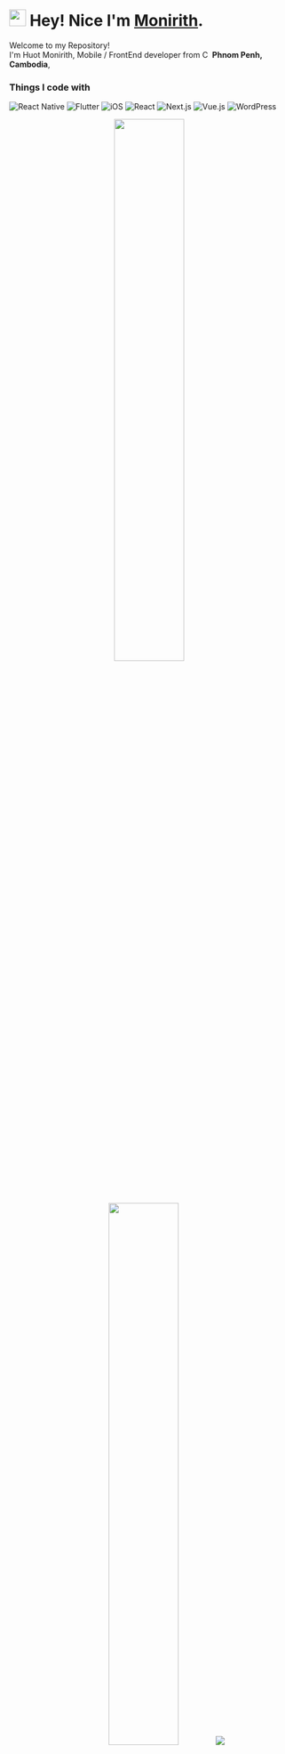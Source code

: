 <h1><img src="https://emojis.slackmojis.com/emojis/images/1531849430/4246/blob-sunglasses.gif?1531849430" width="30"/> Hey! Nice I'm <a href="https://huotmonirith.vercel.app/">Monirith</a>.</h1>

<p>Welcome to my Repository! </br> I'm Huot Monirith, Mobile / FrontEnd developer from <img
  src="https://flagcdn.com/16x12/kh.png" srcset="https://flagcdn.com/32x24/kh.png 2x, https://flagcdn.com/48x36/kh.png 3x"height="14"
  alt="Cambodia"> <b>Phnom Penh, Cambodia</b>, 
<h3>Things I code with</h3>
<p>

<p>
  <img alt="React Native" src="https://img.shields.io/badge/-React%20Native-61DAFB?style=flat-square&logo=react&logoColor=white" />
  <img alt="Flutter" src="https://img.shields.io/badge/-Flutter-02569B?style=flat-square&logo=flutter&logoColor=white" />
  <img alt="iOS" src="https://img.shields.io/badge/-iOS-000000?style=flat-square&logo=apple&logoColor=white" />
  <img alt="React" src="https://img.shields.io/badge/-React-45b8d8?style=flat-square&logo=react&logoColor=white" />
  <img alt="Next.js" src="https://img.shields.io/badge/-Next.js-000000?style=flat-square&logo=next.js&logoColor=white" />
  <img alt="Vue.js" src="https://img.shields.io/badge/-Vue.js-4FC08D?style=flat-square&logo=vue.js&logoColor=white" />
  <img alt="WordPress" src="https://img.shields.io/badge/-WordPress-21759B?style=flat-square&logo=wordpress&logoColor=white" />
<p>

<p align="center">
  <img height="50%" width="auto" src ="https://github-readme-stats.vercel.app/api?username=M-Rith&show_icons=true&count_private=true&theme=nightowl&hide_border=true&hide=issues,contribs&bg_color=00000000">
  <img height="50%" width="auto" src ="https://github-readme-stats.vercel.app/api/top-langs/?username=M-Rith&layout=compact&hide_border=true&theme=nightowl&bg_color=00000000&langs_count=6&hide=jupyter%20notebook,tex,css,php&exclude_repo=Pacman-AI">
  <img src ="https://github-readme-streak-stats.herokuapp.com?user=aveek-saha&theme=nightowl&hide_border=true&background=FFFFFF00">
  <br>
  <br>
</p>

<hr>
<h3>⚡️ A Few Quick Facts </h3>
<h4>Self study Japan</h4>
<h4> I'm Introvert guys </h4>
<h4> I'm currently learning Vim Motion </h4>
<hr
>
<h3>Connect with me on</h3>
<p>
  <a href="https://www.linkedin.com/in/huot-monirith/" target="_blank"><img alt="LinkedIn" src="https://img.shields.io/badge/-LinkedIn-0077B5?style=flat-square&logo=linkedin&logoColor=white" />
  </a>
  <a href="https://github.com/M-Rith" target="_blank"><img alt="Github" src="https://img.shields.io/badge/-Github-000000?style=flat-square&logo=github&logoColor=white" />
  </a>
  <a href="https://www.codewars.com/users/AppleD0G" target="_blank"><img alt="Codewars" src="https://img.shields.io/badge/-Codewars-B1361E?style=flat-square&logo=codewars&logoColor=white" />
  </a>
  <a href="https://t.me/AppleD0G" target="_blank"><img alt="Telegram" src="https://img.shields.io/badge/-Telegram-2CA5E0?style=flat-square&logo=telegram&logoColor=white" />
  </a>
  <a href="mailto:hmonirith@gmail.com" target="_blank"><img alt="Gmail" src="https://img.shields.io/badge/-Gmail-D14836?style=flat-square&logo=gmail&logoColor=white" />

</p>

<hr>

<h3>Personal Website</h3>
<p>
  <a href="https://huotmonirith.vercel.app/" target="_blank"><img alt="Personal Website" src="https://img.shields.io/badge/-Personal%20Website-000000?style=flat-square&logo=vercel&logoColor=white" />
  </a>
</p>
